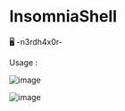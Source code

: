 # InsomniaShell

🖥️ -n3rdh4x0r-

Usage : 

![image](https://user-images.githubusercontent.com/66146701/125173608-a1129800-e16c-11eb-8aae-9032a373edc0.png)

![image](https://user-images.githubusercontent.com/66146701/125173655-bb4c7600-e16c-11eb-8b98-e1ca371a97ff.png)
